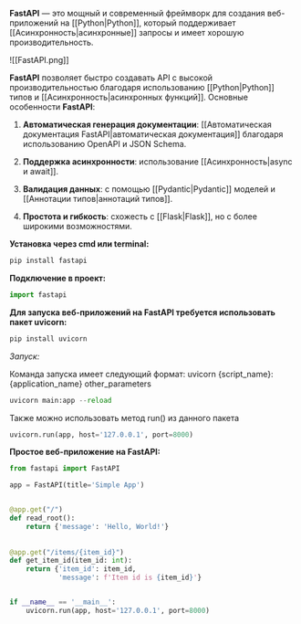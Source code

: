 **FastAPI** — это мощный и современный фреймворк для создания веб-приложений на [[Python|Python]], который поддерживает [[Асинхронность|асинхронные]] запросы и имеет хорошую производительность.

![[FastAPI.png]]

**FastAPI** позволяет быстро создавать API с высокой производительностью благодаря использованию [[Python|Python]] типов и [[Асинхронность|асинхронных функций]]. Основные особенности **FastAPI**:

1.  **Автоматическая генерация документации**: [[Автоматическая документация FastAPI|автоматическая документация]] благодаря использованию OpenAPI и JSON Schema.

2.  **Поддержка асинхронности**: использование [[Асинхронность|async и await]].

3.  **Валидация данных**: с помощью [[Pydantic|Pydantic]] моделей и [[Аннотации типов|аннотаций типов]].

4.  **Простота и гибкость**: схожесть с [[Flask|Flask]], но с более широкими возможностями.

**Установка через cmd или terminal:**

```Python
pip install fastapi
```

**Подключение в проект:**

```Python
import fastapi
```

**Для запуска веб-приложений на FastAPI требуется использовать пакет uvicorn:**

```Python
pip install uvicorn
```

*Запуск:*

Команда запуска имеет следующий формат: uvicorn {script_name}:{application_name} other_parameters

```Python
uvicorn main:app --reload
```

Также можно использовать метод run() из данного пакета

```Python
uvicorn.run(app, host='127.0.0.1', port=8000)
```

**Простое веб-приложение на FastAPI:**

```Python
from fastapi import FastAPI

app = FastAPI(title='Simple App')


@app.get("/")  
def read_root():  
    return {'message': 'Hello, World!'}  
  
  
@app.get("/items/{item_id}")
def get_item_id(item_id: int):  
    return {'item_id': item_id,  
            'message': f'Item id is {item_id}'}


if __name__ == '__main__':
    uvicorn.run(app, host='127.0.0.1', port=8000)
```

